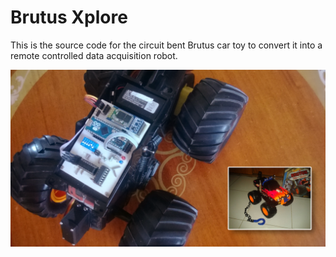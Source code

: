 # Brutus Xplore

This is the source code for the circuit bent Brutus car toy to convert it into a remote controlled data acquisition robot.

![banner.png](docs/banner.png)